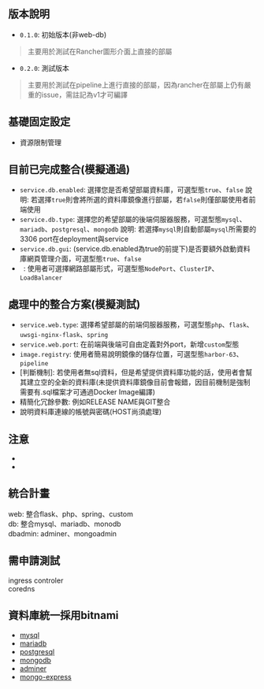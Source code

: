 ###

## 版本說明
* `0.1.0`: 初始版本(非web-db)
> 主要用於測試在Rancher圖形介面上直接的部屬
* `0.2.0`: 測試版本
> 主要用於測試在pipeline上進行直接的部屬，因為rancher在部屬上仍有嚴重的issue，需註記為v1才可編譯

## 基礎固定設定
* 資源限制管理

## 目前已完成整合(模擬通過)
* `service.db.enabled`: 選擇您是否希望部屬資料庫，可選型態`true`、`false`
說明: 若選擇`true`則會將所選的資料庫鏡像進行部屬，若`false`則僅部屬使用者前端使用
* `service.db.type`: 選擇您的希望部屬的後端伺服器服務，可選型態`mysql`、`mariadb`、`postgresql`、`mongodb`
說明: 若選擇`mysql`則自動部屬`mysql`所需要的3306 port在deployment與service
* `service.db.gui`: (service.db.enabled為true的前提下)是否要額外啟動資料庫網頁管理介面，可選型態`true`、`false`
* ` `: 使用者可選擇網路部屬形式，可選型態`NodePort`、`ClusterIP`、`LoadBalancer`

## 處理中的整合方案(模擬測試)
* `service.web.type`: 選擇希望部屬的前端伺服器服務，可選型態`php`、`flask`、`uwsgi-nginx-flask`、`spring`
* `service.web.port`: 在前端與後端可自由定義對外port，新增`custom`型態
* `image.registry`: 使用者簡易說明鏡像的儲存位置，可選型態`harbor-63`、`pipeline`
* [判斷機制]: 若使用者無sql資料，但是希望提供資料庫功能的話，使用者會幫其建立空的全新的資料庫(未提供資料庫鏡像目前會報錯，因目前機制是強制需要有.sql檔案才可通過Docker Image編譯)
* 精簡化冗餘參數: 例如RELEASE NAME與GIT整合
* 說明資料庫連線的帳號與密碼(HOST尚須處理)

## 注意
* [方案選擇處理]: 目前設計為使用者僅可使用最多一個資料庫，例如使用者要開發智慧物聯網服務，可能會需要非關聯的mongodb儲存原始感測器數據+mariadb儲存關聯性資料。
* [方案選擇處理]: 目前設計上為了速度提升將鏡像上傳到

## 統合計畫
web: 整合flask、php、spring、custom  
db: 整合mysql、mariadb、monodb  
dbadmin: adminer、mongoadmin

## 需申請測試
ingress controler  
coredns  

## 資料庫統一採用bitnami
* [mysql](https://hub.docker.com/r/bitnami/mysql/)
* [mariadb](https://hub.docker.com/r/bitnami/mariadb)
* [postgresql](https://hub.docker.com/r/bitnami/postgresql)
* [mongodb](https://hub.docker.com/r/bitnami/mongodb)
* [adminer](https://hub.docker.com/_/adminer)
* [mongo-express](https://hub.docker.com/_/mongo-express)
